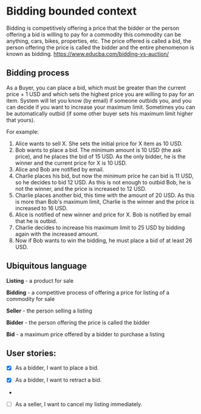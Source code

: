 # Bidding bounded context

Bidding is competitively offering a price that the bidder or the person offering a bid is willing to pay for a commodity this commodity can be anything, cars, bikes, properties, etc. The price offered is called a bid, the person offering the price is called the bidder and the entire phenomenon is known as bidding.
https://www.educba.com/bidding-vs-auction/

## Bidding process

As a Buyer, you can place a bid, which must be greater than the current price + 1 USD and which sets the highest price you are willing to pay for an item. 
System will let you know (by email) if someone outbids you, and you can decide if you want to increase your maximum limit. 
Sometimes you can be automatically outbid (if some other buyer sets his maximum limit higher that yours).

For example:
1. Alice wants to sell X. She sets the initial price for X item as 10 USD. 
2. Bob wants to place a bid. The minimum amount is 10 USD (the ask price), and he places the bid of 15 USD. As the only bidder, he is the winner and the current price for X is 10 USD.
3. Alice and Bob are notified by email.
4. Charlie places his bid, but now the minimum price he can bid is 11 USD, so he decides to bid 12 USD. As this is not enough to outbid Bob, he is not the winner, and the price is increased to 12 USD.
5. Charlie places another bid, this time with the amount of 20 USD. As this is more than Bob's maximum limit, Charlie is the winner and the price is increased to 16 USD.
6. Alice is notified of new winner and price for X. Bob is notified by email that he is outbid.
7. Charlie decides to increase his maximum limit to 25 USD by bidding again with the increased amount.
8. Now if Bob wants to win the bidding, he must place a bid of at least 26 USD.


## Ubiquitous language

**Listing** - a product for sale

**Bidding** - a competitive process of offering a price for listing of a commodity for sale

**Seller** - the person selling a listing

**Bidder** - the person offering the price is called the bidder

**Bid** - a maximum price offered by a bidder to purchase a listing


## User stories:

- [x] As a bidder, I want to place a bid.

- [x] As a bidder, I want to retract a bid.
- 
- [ ] As a seller, I want to cancel my listing immediately.